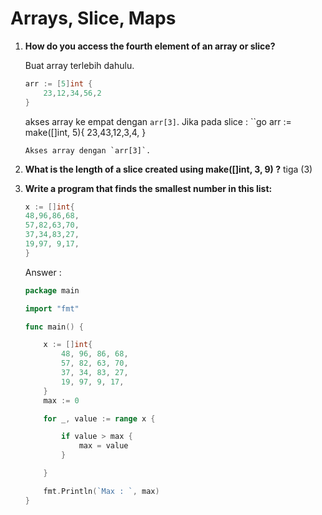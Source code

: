 # Arrays, Slice, Maps

1. **How do you access the fourth element of an array or slice?**

	Buat array terlebih dahulu.
	```go
	arr := [5]int {
		23,12,34,56,2
	}
	``` 
	akses array ke empat dengan `arr[3]`. Jika pada slice :
	``go
	arr := make([]int, 5){
		23,43,12,3,4,
	}
	```
	Akses array dengan `arr[3]`. 

2. **What is the length of a slice created using make([]int, 3, 9) ?**
	tiga (3)

3. **Write a program that finds the smallest number in this list:**
	```go
	x := []int{
	48,96,86,68,
	57,82,63,70,
	37,34,83,27,
	19,97, 9,17,
	}
	```
	Answer :
	```go
	package main

	import "fmt"

	func main() {

		x := []int{
			48, 96, 86, 68,
			57, 82, 63, 70,
			37, 34, 83, 27,
			19, 97, 9, 17,
		}
		max := 0

		for _, value := range x {

			if value > max {
				max = value
			}

		}

		fmt.Println(`Max : `, max)
	}
	```

